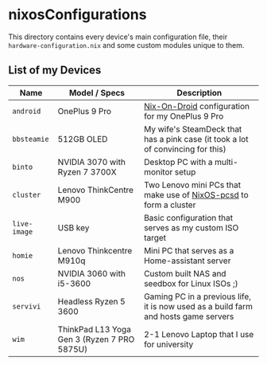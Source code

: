 # nixosConfigurations

This directory contains every device's main configuration file, their `hardware-configuration.nix` and some custom modules
unique to them.

## List of my Devices

| Name          | Model / Specs                                 | Description                                                                                                   |
| ------------- | --------------------------------------------- | ------------------------------------------------------------------------------------------------------------- |
| `android`     | OnePlus 9 Pro                                 | [Nix-On-Droid](https://github.com/nix-community/nix-on-droid) configuration for my OnePlus 9 Pro              |
| `bbsteamie`   | 512GB OLED                                    | My wife's SteamDeck that has a pink case (it took a lot of convincing for this)                               |
| `binto`       | NVIDIA 3070 with Ryzen 7 3700X                | Desktop PC with a multi-monitor setup                                                                         |
| `cluster`     | Lenovo ThinkCentre M900                       | Two Lenovo mini PCs that make use of [NixOS-pcsd](https://github.com/matt1432/nixos-pcsd) to form a cluster   |
| `live-image`  | USB key                                       | Basic configuration that serves as my custom ISO target                                                       |
| `homie`       | Lenovo Thinkcentre M910q                      | Mini PC that serves as a Home-assistant server                                                                |
| `nos`         | NVIDIA 3060 with i5-3600                      | Custom built NAS and seedbox for Linux ISOs ;)                                                                |
| `servivi`     | Headless Ryzen 5 3600                         | Gaming PC in a previous life, it is now used as a build farm and hosts game servers                           |
| `wim`         | ThinkPad L13 Yoga Gen 3 (Ryzen 7 PRO 5875U)   | 2-1 Lenovo Laptop that I use for university                                                                   |
